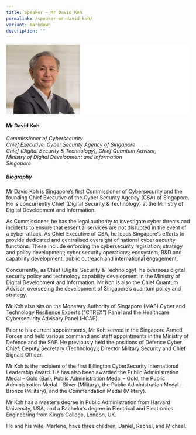 ```yaml
---
title: Speaker – Mr David Koh
permalink: /speaker-mr-david-koh/
variant: markdown
description: ""
---
```

![](/images/2025%20speakers/CE_David_Koh.png)
#### **Mr David Koh**

*Commissioner of Cybersecurity<br>Chief Executive, Cyber Security Agency of Singapore<br>Chief (Digital Security &amp; Technology),
Chief Quantum Advisor,<br>Ministry of Digital Development and Information
<br>Singapore*

##### **Biography**
Mr David Koh is Singapore’s first Commissioner of Cybersecurity and the founding Chief Executive of the Cyber Security Agency (CSA) of Singapore. He is concurrently Chief (Digital Security &amp; Technology) at the 
Ministry of Digital Development and Information. 

As Commissioner, he has the legal authority to investigate cyber threats and incidents to ensure that essential services are not disrupted in the event of a cyber-attack. As Chief Executive of CSA, he leads Singapore’s efforts to provide dedicated and centralised oversight of national cyber security functions. These include enforcing the cybersecurity legislation; strategy and policy development; cyber security operations; ecosystem, R&amp;D and capability development, public outreach and international engagement.

Concurrently, as Chief (Digital Security &amp; Technology), he oversees digital security policy and technology capability development in the Ministry of Digital Development and Information. Mr Koh is also the Chief Quantum Advisor, overseeing the development of Singapore’s quantum policy and strategy.

Mr Koh also sits on the Monetary Authority of Singapore (MAS) Cyber and Technology Resilience Experts (“CTREX”) Panel and the Healthcare Cybersecurity Advisory Panel (HCAP). 

Prior to his current appointments, Mr Koh served in the Singapore Armed Forces and held various command and staff appointments in the Ministry of Defence and the SAF. He previously held the positions of Defence Cyber Chief; Deputy Secretary (Technology); Director Military Security and Chief Signals Officer. 

Mr Koh is the recipient of the first Billington CyberSecurity International Leadership Award. He has also been awarded the Public Administration Medal – Gold (Bar), Public Administration Medal – Gold, the Public Administration Medal – Silver (Military), the Public Administration Medal – Bronze (Military), and the Commendation Medal (Military).

Mr Koh has a Master’s degree in Public Administration from Harvard University, USA, and a Bachelor’s degree in Electrical and Electronics Engineering from King’s College, London, UK. 

He and his wife, Marlene, have three children, Daniel, Rachel, and Michael.